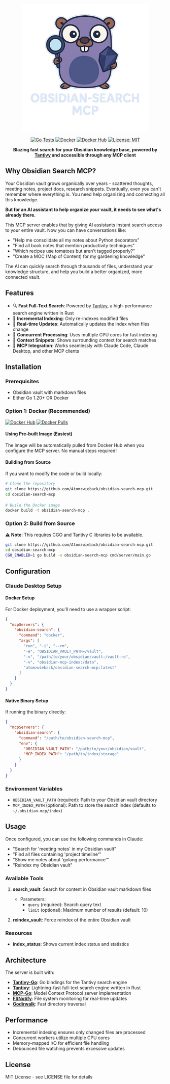<div align="center">
  <img src="logo.png" alt="Obsidian Search MCP Logo" width="400">

  [![Go Tests](https://github.com/Atomzwieback/obsidian-search-mcp/actions/workflows/go.yml/badge.svg)](https://github.com/Atomzwieback/obsidian-search-mcp/actions/workflows/go.yml)
  [![Docker](https://github.com/Atomzwieback/obsidian-search-mcp/actions/workflows/docker.yml/badge.svg)](https://github.com/Atomzwieback/obsidian-search-mcp/actions/workflows/docker.yml)
  [![Docker Hub](https://img.shields.io/docker/v/atomzwieback/obsidian-search-mcp?label=Docker%20Hub)](https://hub.docker.com/r/atomzwieback/obsidian-search-mcp)
  [![License: MIT](https://img.shields.io/badge/License-MIT-yellow.svg)](https://opensource.org/licenses/MIT)

  **Blazing fast search for your Obsidian knowledge base, powered by [Tantivy](https://github.com/quickwit-oss/tantivy) and accessible through any MCP client**
</div>

## Why Obsidian Search MCP?

Your Obsidian vault grows organically over years - scattered thoughts, meeting notes, project docs, research snippets. Eventually, even you can't remember where everything is. You need help organizing and connecting all this knowledge.

**But for an AI assistant to help organize your vault, it needs to see what's already there.**

This MCP server enables that by giving AI assistants instant search access to your entire vault. Now you can have conversations like:

- "Help me consolidate all my notes about Python decorators"
- "Find all book notes that mention productivity techniques"
- "Which recipes use tomatoes but aren't tagged properly?"
- "Create a MOC (Map of Content) for my gardening knowledge"

The AI can quickly search through thousands of files, understand your knowledge structure, and help you build a better organized, more connected vault.

## Features

- 🔍 **Fast Full-Text Search**: Powered by [Tantivy](https://github.com/quickwit-oss/tantivy), a high-performance search engine written in Rust
- 📁 **Incremental Indexing**: Only re-indexes modified files
- 🔄 **Real-time Updates**: Automatically updates the index when files change
- 🚀 **Concurrent Processing**: Uses multiple CPU cores for fast indexing
- 📍 **Context Snippets**: Shows surrounding context for search matches
- 🔗 **MCP Integration**: Works seamlessly with Claude Code, Claude Desktop, and other MCP clients

## Installation

### Prerequisites

- Obsidian vault with markdown files
- Either Go 1.20+ OR Docker

### Option 1: Docker (Recommended)

[![Docker Hub](https://img.shields.io/docker/v/atomzwieback/obsidian-search-mcp?label=Docker%20Hub)](https://hub.docker.com/r/atomzwieback/obsidian-search-mcp)
[![Docker Pulls](https://img.shields.io/docker/pulls/atomzwieback/obsidian-search-mcp)](https://hub.docker.com/r/atomzwieback/obsidian-search-mcp)

#### Using Pre-built Image (Easiest)

The image will be automatically pulled from Docker Hub when you configure the MCP server. No manual steps required!

#### Building from Source

If you want to modify the code or build locally:

```bash
# Clone the repository
git clone https://github.com/Atomzwieback/obsidian-search-mcp.git
cd obsidian-search-mcp

# Build the Docker image
docker build -t obsidian-search-mcp .
```

### Option 2: Build from Source

⚠️ **Note**: This requires CGO and Tantivy C libraries to be available.

```bash
git clone https://github.com/Atomzwieback/obsidian-search-mcp.git
cd obsidian-search-mcp
CGO_ENABLED=1 go build -o obsidian-search-mcp cmd/server/main.go
```

## Configuration

### Claude Desktop Setup

#### Docker Setup

For Docker deployment, you'll need to use a wrapper script:

```json
{
  "mcpServers": {
    "obsidian-search": {
      "command": "docker",
      "args": [
        "run", "-i", "--rm",
        "-e", "OBSIDIAN_VAULT_PATH=/vault",
        "-v", "/path/to/your/obsidian/vault:/vault:ro",
        "-v", "obsidian-mcp-index:/data",
        "atomzwieback/obsidian-search-mcp:latest"
      ]
    }
  }
}
```

#### Native Binary Setup

If running the binary directly:

```json
{
  "mcpServers": {
    "obsidian-search": {
      "command": "/path/to/obsidian-search-mcp",
      "env": {
        "OBSIDIAN_VAULT_PATH": "/path/to/your/obsidian/vault",
        "MCP_INDEX_PATH": "/path/to/index/storage"
      }
    }
  }
}
```

### Environment Variables

- `OBSIDIAN_VAULT_PATH` (required): Path to your Obsidian vault directory
- `MCP_INDEX_PATH` (optional): Path to store the search index (defaults to `~/.obsidian-mcp/index`)

## Usage

Once configured, you can use the following commands in Claude:

- "Search for 'meeting notes' in my Obsidian vault"
- "Find all files containing 'project timeline'"
- "Show me notes about 'golang performance'"
- "Reindex my Obsidian vault"

### Available Tools

1. **search_vault**: Search for content in Obsidian vault markdown files
   - Parameters:
     - `query` (required): Search query text
     - `limit` (optional): Maximum number of results (default: 10)

2. **reindex_vault**: Force reindex of the entire Obsidian vault

### Resources

- **index_status**: Shows current index status and statistics

## Architecture

The server is built with:
- **[Tantivy-Go](https://github.com/anyproto/tantivy-go)**: Go bindings for the Tantivy search engine
- **[Tantivy](https://github.com/quickwit-oss/tantivy)**: Lightning-fast full-text search engine written in Rust
- **[MCP-Go](https://github.com/mark3labs/mcp-go)**: Model Context Protocol server implementation
- **[FSNotify](https://github.com/fsnotify/fsnotify)**: File system monitoring for real-time updates
- **[Godirwalk](https://github.com/karrick/godirwalk)**: Fast directory traversal

## Performance

- Incremental indexing ensures only changed files are processed
- Concurrent workers utilize multiple CPU cores
- Memory-mapped I/O for efficient file handling
- Debounced file watching prevents excessive updates

## License

MIT License - see LICENSE file for details
